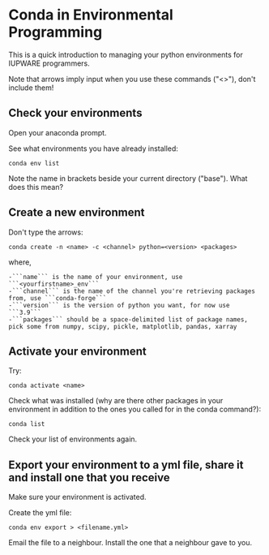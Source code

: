 # Conda in Environmental Programming
This is a quick introduction to managing your python environments for IUPWARE programmers. 

Note that arrows imply input when you use these commands ("<>"), don't include them!

## Check your environments

Open your anaconda prompt.

See what environments you have already installed:
```
conda env list
```

Note the name in brackets beside your current directory ("base"). What does this mean?

## Create a new environment

Don't type the arrows:
```
conda create -n <name> -c <channel> python=<version> <packages>
```
where,

    -```name``` is the name of your environment, use ```<yourfirstname>_env```
    -```channel``` is the name of the channel you're retrieving packages from, use ```conda-forge```  
    -```version``` is the version of python you want, for now use ```3.9```
    -```packages``` should be a space-delimited list of package names, pick some from numpy, scipy, pickle, matplotlib, pandas, xarray
    

## Activate your environment

Try:
```
conda activate <name>
```

Check what was installed (why are there other packages in your environment in addition to the ones you called for in the conda command?):
```
conda list
```

Check your list of environments again.


## Export your environment to a yml file, share it and install one that you receive

Make sure your environment is activated.

Create the yml file:
```
conda env export > <filename.yml>
```

Email the file to a neighbour. Install the one that a neighbour gave to you.

